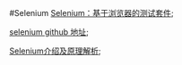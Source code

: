 #Selenium 
[Selenium：基于浏览器的测试套件](https://juejin.im/entry/5677d3c200b0acaa4c08aa4e);

[selenium github 地址](https://github.com/SeleniumHQ/selenium);

[Selenium介绍及原理解析](http://blog.csdn.net/hhb200766/article/details/6757742);
